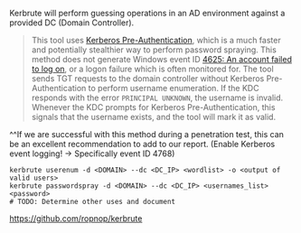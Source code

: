 Kerbrute will perform guessing operations in an AD environment against a provided DC (Domain Controller).


>This tool uses [Kerberos Pre-Authentication](https://ldapwiki.com/wiki/Wiki.jsp?page=Kerberos%20Pre-Authentication), which is a much faster and potentially stealthier way to perform password spraying. This method does not generate Windows event ID [4625: An account failed to log on](https://docs.microsoft.com/en-us/windows/security/threat-protection/auditing/event-4625), or a logon failure which is often monitored for. The tool sends TGT requests to the domain controller without Kerberos Pre-Authentication to perform username enumeration. If the KDC responds with the error `PRINCIPAL UNKNOWN`, the username is invalid. Whenever the KDC prompts for Kerberos Pre-Authentication, this signals that the username exists, and the tool will mark it as valid.

^^If we are successful with this method during a penetration test, this can be an excellent recommendation to add to our report. (Enable Kerberos event logging! -> Specifically event ID 4768)

```shell
kerbrute userenum -d <DOMAIN> --dc <DC_IP> <wordlist> -o <output of valid users>
kerbrute passwordspray -d <DOMAIN> --dc <DC_IP> <usernames_list> <password>
# TODO: Determine other uses and document
```

https://github.com/ropnop/kerbrute
